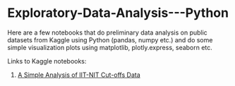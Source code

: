 # Exploratory-Data-Analysis---Python
Here are a few notebooks that do preliminary data analysis on public datasets from Kaggle using Python (pandas, numpy etc.) and do some simple visualization plots using matplotlib, plotly.express, seaborn etc.

Links to Kaggle notebooks:
1. [A Simple Analysis of IIT-NIT Cut-offs Data](https://www.kaggle.com/code/dhanashreenp/a-simple-analysis-of-iit-nit-cut-offs-data)
